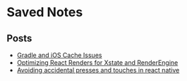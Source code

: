 # Saved Notes

##  Posts
- [Gradle and iOS Cache Issues](gradle_ios_cache_issues.md)
- [Optimizing React Renders for Xstate and RenderEngine](Optimize_Rendering_in_React_with_XState.md)
- [Avoiding accidental presses and touches in react native](fixing_accidental_presses_and_swipes.md)

